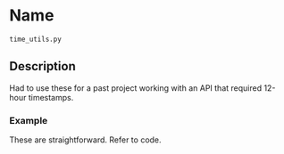 # Name

`time_utils.py`

## Description

Had to use these for a past project working with an API that required 12-hour timestamps.

### Example

These are straightforward. Refer to code.
